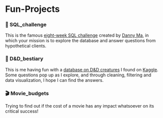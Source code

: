 # Fun-Projects

###  :ramen: SQL_challenge

This is the famous [eight-week SQL challenge](https://8weeksqlchallenge.com/) created by [Danny Ma](https://www.linkedin.com/in/datawithdanny/), in which your mission is to explore the database and answer questions from hypothetical clients.

### :dragon: D&D_bestiary

This is me having fun with a [database on D&D creatures](https://www.kaggle.com/datasets/mrpantherson/dnd-5e-monsters) I found on [Kaggle](https://www.kaggle.com/). Some questions pop up as I explore, and through cleaning, filtering and data visualization, I hope I can find the answers.

### :clapper: Movie_budgets

Trying to find out if the cost of a movie has any impact whatsoever on its critical success!
